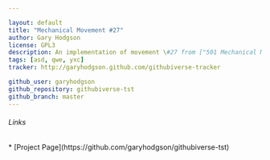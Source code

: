 ```yaml
---

layout: default
title: "Mechanical Movement #27"
author: Gary Hodgson
license: GPL3
description: An implementation of movement \#27 from ["501 Mechanical Movements"](http://books.google.de/books/about/507_Mechanical_Movements.html?id=CSH5UgzD8oIC&redir_esc=y) by Henry T. Brown
tags: [asd, qwe, yxc]
tracker: http://garyhodgson.github.com/githubiverse-tracker

github_user: garyhodgson
github_repository: githubiverse-tst
github_branch: master
---
```


<h6>Links</h6>
* [Project Page](https://github.com/garyhodgson/githubiverse-tst)          
